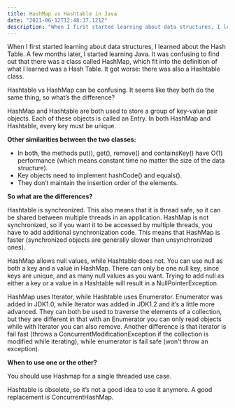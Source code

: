 ```yaml
---
title: HashMap vs Hashtable in Java
date: "2021-06-12T12:48:37.121Z"
description: "When I first started learning about data structures, I learned about the Hash Table. A few months later, I started learning Java..."
---
```


When I first started learning about data structures, I learned about the Hash Table. A few months later, I started learning Java. It was confusing to find out that there was a class called HashMap, which fit into the definition of what I learned was a Hash Table. It got worse: there was also a Hashtable class.

Hashtable vs HashMap can be confusing. It seems like they both do the same thing, so what’s the difference?

HashMap and Hashtable are both used to store a group of key-value pair objects. Each of these objects is called an Entry. In both HashMap and Hashtable, every key must be unique.

**Other similarities between the two classes:**

- In both, the methods put(), get(), remove() and containsKey() have O(1) performance (which means constant time no matter the size of the data structure).
- Key objects need to implement hashCode() and equals().
- They don’t maintain the insertion order of the elements.

**So what are the differences?**

Hashtable is synchronized. This also means that it is thread safe, so it can be shared between multiple threads in an application. HashMap is not synchronized, so if you want it to be accessed by multiple threads, you have to add additional synchronization code. This means that HashMap is faster (synchronized objects are generally slower than unsynchronized ones).

HashMap allows null values, while Hashtable does not. You can use null as both a key and a value in HashMap. There can only be one null key, since keys are unique, and as many null values as you want. Trying to add null as either a key or a value in a Hashtable will result in a NullPointerException.

HashMap uses Iterator, while Hashtable uses Enumerator. Enumerator was added in JDK1.0, while Iterator was added in JDK1.2 and it’s a little more advanced. They can both be used to traverse the elements of a collection, but they are different in that with an Enumerator you can only read objects while with Iterator you can also remove. Another difference is that iterator is fail fast (throws a ConcurrentModificationException if the collection is modified while iterating), while enumerator is fail safe (won’t throw an exception).

**When to use one or the other?**

You should use Hashmap for a single threaded use case.

Hashtable is obsolete, so it’s not a good idea to use it anymore. A good replacement is ConcurrentHashMap.
